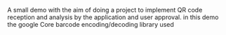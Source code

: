A small demo with the aim of doing a project to implement QR code reception and analysis by the application and user approval.
in this demo the google Core barcode encoding/decoding library used

